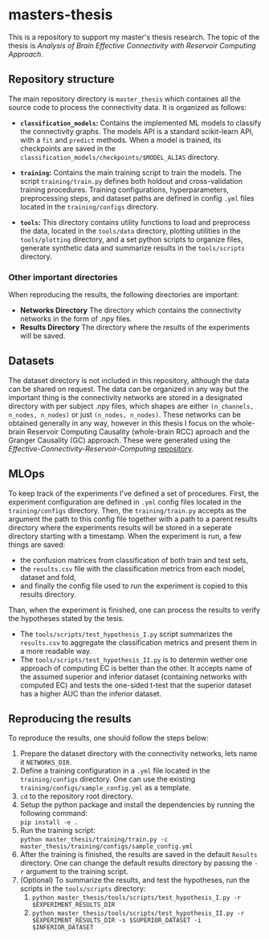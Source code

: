 # masters-thesis
This is a repository to support my master's thesis research. The topic of the thesis is *Analysis of Brain Effective Connectivity with Reservoir Computing Approach*.

## Repository structure

The main repository directory is `master_thesis` which containes all the source code to process the connectivity data. It is organized as follows:

- **`classification_models`:** Contains the implemented ML models to classify the connectivity graphs. The models API is a standard scikit-learn API, with a `fit` and `predict` methods. When a model is trained, its checkpoints are saved in the `classification_models/checkpoints/$MODEL_ALIAS` directory.  

- **`training`:** Contains the main training script to train the models. The script `training/train.py` defines both holdout and cross-validation training procedures. Training configurations, hyperparameters, preprocessing steps, and dataset paths are defined in config `.yml` files located in the `training/configs` directory.  
  
- **`tools`:** This directory contains utility functions to load and preprocess the data, located in the `tools/data` directory, plotting utilities in the `tools/plotting` directory, and a set python scripts to organize files, generate synthetic data and summarize results in the `tools/scripts` directory.

### Other important directories

When reproducing the results, the following directories are important:

- **Networks Directory** The directory which contains the connectivity networks in the form of .npy files.
- **Results Directory** The directory where the results of the experiments will be saved.

## Datasets

The dataset directory is not included in this repository, although the data can be shared on request. The data can be organized in any way but the important thing is the connectivity networks are stored in a designated directory with per subject .npy files, which shapes are either `(n_channels, n_nodes, n_nodes)` or just `(n_nodes, n_nodes)`. These networks can be obtained generally in any way, however in this thesis I focus on the whole-brain Reservoir Computing Causality (whole-brain RCC) aproach and the Granger Causality (GC) approach. These were generated using the *Effective-Connectivity-Reservoir-Computing* [repository](https://github.com/JoanSano/Effective-Connectivity-Reservoir-Computing/tree/master).

## MLOps

To keep track of the experiments I've defined a set of procedures. First, the experiment configuration are defined in `.yml` config files located in the `training/configs` directory. Then, the `training/train.py` accepts as the argument the path to this config file together with a path to a parent results directory where the experiments results will be stored in a seperate directory starting with a timestamp. When the experiment is run, a few things are saved:
- the confusion matrices from classification of both train and test sets,
- the `results.csv` file with the classification metrics from each model, dataset and fold,
- and finally the config file used to run the experiment is copied to this results directory.

Than, when the experiment is finished, one can process the results to verify the hypotheses stated by the tesis.
- The `tools/scripts/test_hypothesis_I.py` script summarizes the `results.csv` to aggregate the classification metrics and present them in a more readable way.
- The `tools/scripts/test_hypothesis_II.py` is to determin wether one approach of computing EC is better than the other. It accepts name of the assumed superior and inferior dataset (containing networks with computed EC) and tests the one-sided t-test that the superior dataset has a higher AUC than the inferior dataset.

## Reproducing the results

To reproduce the results, one should follow the steps below:

1. Prepare the dataset directory with the connectivity networks, lets name it `NETWORKS_DIR`.
2. Define a training configuration in a `.yml` file located in the `training/configs` directory. One can use the existing `training/configs/sample_config.yml` as a template.
3. `cd` to the repository root directory.
4. Setup the python package and install the dependencies by running the following command:  
   `pip install -e .`
5. Run the training script:  
   `python master_thesis/training/train.py -c master_thesis/training/configs/sample_config.yml`
6. After the training is finished, the results are saved in the default `Results` directory. One can change the default results directory by passing the `-r` argument to the training script.
7. (Optional) To summarize the results, and test the hypotheses, run the scripts in the `tools/scripts` directory:
   1. `python master_thesis/tools/scripts/test_hypothesis_I.py -r $EXPERIMENT_RESULTS_DIR`
   2. `python master_thesis/tools/scripts/test_hypothesis_II.py -r $EXPERIMENT_RESULTS_DIR -s $SUPERIOR_DATASET -i $INFERIOR_DATASET`

